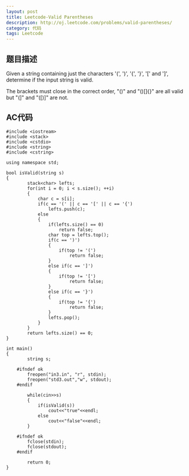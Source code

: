 ```yaml
---
layout: post
title: Leetcode-Valid Parentheses
description: http://oj.leetcode.com/problems/valid-parentheses/
category: 代码
tags: Leetcode
---
```

## 题目描述

Given a string containing just the characters '(', ')', '{', '}', '[' and ']', determine if the input string is valid.

The brackets must close in the correct order, "()" and "()[]{}" are all valid but "(]" and "([)]" are not.

## AC代码

    #include <iostream>
    #include <stack>
    #include <cstdio>
    #include <string>
    #include <cstring>
    
    using namespace std;
    
    bool isValid(string s)
    {
        	stack<char> lefts;
        	for(int i = 0; i < s.size(); ++i)
        	{
        		char c = s[i];
        		if(c == '(' || c == '[' || c == '{')
        			lefts.push(c);
        		else
        		{
        			if(lefts.size() == 0)
        				return false;
        			char top = lefts.top();
        			if(c == ')')
        			{
        				if(top != '(')
        					return false;
        			}
        			else if(c == ']')
        			{
        				if(top != '[')
        					return false;
        			}
        			else if(c == '}')
        			{
        				if(top != '{')
        					return false;
        			}
        			lefts.pop();
        		}
        	}
        	return lefts.size() == 0;
    }
    
    int main()
    {
        	string s;
        
        #ifndef ok
        	freopen("in3.in", "r", stdin);
        	freopen("std3.out","w", stdout);
        #endif
        
        	while(cin>>s)
        	{
        		if(isValid(s))
        			cout<<"true"<<endl;
        		else
        			cout<<"false"<<endl;
        	}
        
        #ifndef ok
        	fclose(stdin);
        	fclose(stdout);
        #endif
        
        	return 0;
    }
    
